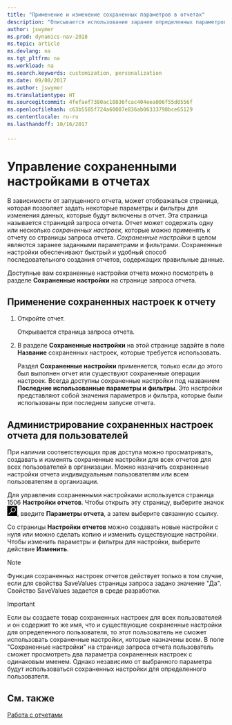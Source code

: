 ```yaml
---
title: "Применение и изменение сохраненных параметров в отчетах"
description: "Описывается использование заранее определенных параметров и фильтров для настройки отчета и формирования правильных данных."
author: jswymer
ms.prod: dynamics-nav-2018
ms.topic: article
ms.devlang: na
ms.tgt_pltfrm: na
ms.workload: na
ms.search.keywords: customization, personalization
ms.date: 09/08/2017
ms.author: jswymer
ms.translationtype: HT
ms.sourcegitcommit: 4fefaef7380ac10836fcac404eea006f55d8556f
ms.openlocfilehash: c63b5585f724a60007e836ab06333798bce65129
ms.contentlocale: ru-ru
ms.lasthandoff: 10/16/2017

---
```

# <a name="managing-saved-settings-on-reports"></a>Управление сохраненными настройками в отчетах
В зависимости от запущенного отчета, может отображаться страница, которая позволяет задать некоторые параметры и фильтры для изменения данных, которые будут включены в отчет. Эта страница называется страницей запроса отчета. Отчет может содержать одну или несколько *сохраненных настроек*, которые можно применять к отчету со страницы запроса отчета. *Сохраненные настройки* в целом являются заранее заданными параметрами и фильтрами. Сохраненные настройки обеспечивают быстрый и удобный способ последовательного создания отчетов, содержащих правильные данные.

Доступные вам сохраненные настройки отчета можно посмотреть в разделе **Сохраненные настройки** на странице запроса отчета.  

## <a name="to-apply-saved-settings-to-a-report"></a>Применение сохраненных настроек к отчету
1. Откройте отчет.

   Открывается страница запроса отчета.    
2. В разделе **Сохраненные настройки** на этой странице задайте в поле **Название** сохраненных настроек, которые требуется использовать.

   Раздел **Сохраненные настройки** применяется, только если до этого был выполнен отчет или существуют сохраненные операции настроек. Всегда доступны сохраненные настройки под названием **Последние использованные параметры и фильтры**. Это настройки представляют собой значения параметров и фильтра, которые были использованы при последнем запуске отчета.

## <a name="administer-saved-report-settings-for-users"></a>Администрирование сохраненных настроек отчета для пользователей
При наличии соответствующих прав доступа можно просматривать, создавать и изменять сохраненные настройки для всех отчетов для всех пользователей в организации. Можно назначить сохраненные настройки отчета индивидуальным пользователям или всем пользователям в организации.

Для управления сохраненными настройками используется страница 1506 **Настройки отчетов**. Чтобы открыть эту страницу, выберите значок ![Поиск страницы или отчета](media/ui-search/search_small.png "Значок поиска страницы или отчета"), введите **Параметры отчета**, а затем выберите связанную ссылку.

Со страницы **Настройки отчетов** можно создавать новые настройки с нуля или можно сделать копию и изменить существующие настройки. Чтобы изменить параметры и фильтры для настройки, выберите действие **Изменить**.

> [!NOTE]
> Функция сохраненных настроек отчетов действует только в том случае, если для свойства SaveValues страницы запроса задано значение "Да". Свойство SaveValues задается в среде разработки.  

> [!Important]
> Если вы создаете товар сохраненных настроек для всех пользователей и он содержит то же имя, что и существующие сохраненные настройки для определенного пользователя, то этот пользователь не сможет использовать сохраненные настройки, которые назначены всем.  В поле "Сохраненные настройки" на странице запроса отчета пользователь сможет просмотреть два параметра сохраненных настроек с одинаковым именем. Однако независимо от выбранного параметра будут использоваться сохраненных настройки для определенного пользователя.

## <a name="see-also"></a>См. также
[Работа с отчетами](ui-work-report.md)  

